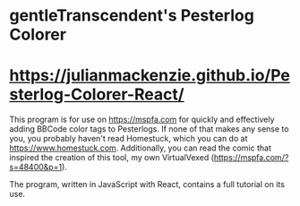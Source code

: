 # gentleTranscendent's Pesterlog Colorer

# https://julianmackenzie.github.io/Pesterlog-Colorer-React/

This program is for use on https://mspfa.com for quickly and effectively adding BBCode color tags to Pesterlogs. If none of that makes any sense to you, you probably haven't read Homestuck, which you can do at https://www.homestuck.com. Additionally, you can read the comic that inspired the creation of this tool, my own VirtualVexed (https://mspfa.com/?s=48400&p=1).

The program, written in JavaScript with React, contains a full tutorial on its use.
